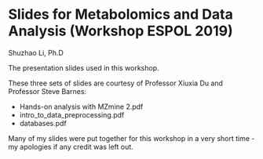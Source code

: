 # Slides for Metabolomics and Data Analysis (Workshop ESPOL 2019)

Shuzhao Li, Ph.D

The presentation slides used in this workshop.

These three sets of slides are courtesy of Professor Xiuxia Du and Professor Steve Barnes:
  - Hands-on analysis with MZmine 2.pdf
  - intro_to_data_preprocessing.pdf
  - databases.pdf

Many of my slides were put together for this workshop in a very short time -
my apologies if any credit was left out.
